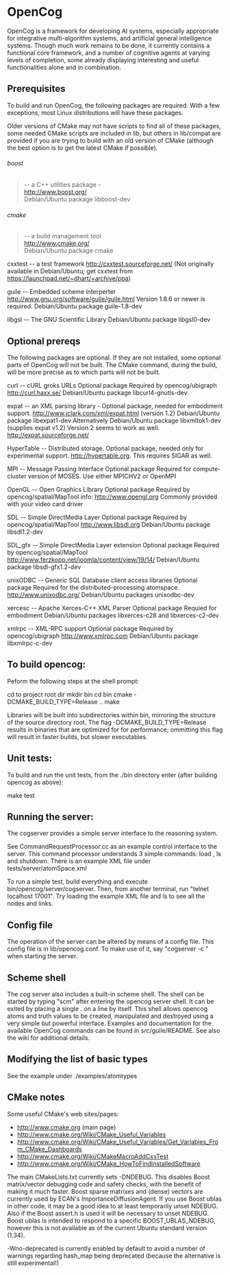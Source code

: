 
OpenCog
=======

OpenCog is a framework for developing AI systems, especially appropriate
for integrative multi-algorithm systems, and artificial general intelligence
systems.  Though much work remains to be done,
it currently contains a functional core framework, and a number of
cognitive agents at varying levels of completion, some already displaying
interesting and useful functionalities alone and in combination.

Prerequisites
-------------
To build and run OpenCog, the following packages are required. With a
few exceptions, most Linux distributions will have these packages.

Older versions of CMake may not have scripts to find all of these packages,
some needed CMake scripts are included in lib, but others in lib/compat are
provided if you are trying to build with an old version of CMake (although the
best option is to get the latest CMake if possible).

###### boost  
> -- a C++ utilities package -  
> http://www.boost.org/  
> Debian/Ubuntu package libboost-dev

###### cmake  
> -- a build management tool  
> http://www.cmake.org/  
> Debian/Ubuntu package cmake

cxxtest     -- a test framework
               http://cxxtest.sourceforge.net/
               (Not originally available in Debian/Ubuntu; get cxxtest 
               from https://launchpad.net/~dhart/+archive/ppa)

guile       -- Embedded scheme interperter
               http://www.gnu.org/software/guile/guile.html
               Version 1.8.6 or newer is required.
               Debian/Ubuntu package guile-1.8-dev

libgsl      -- The GNU Scientific Library
               Debian/Ubuntu package libgsl0-dev

Optional prereqs
----------------
The following packages are optional. If they are not installed, some
optional parts of OpenCog will not be built.  The CMake command, during
the build, will be more precise as to which parts will not be built.

curl        -- cURL groks URLs
               Optional package
               Required by opencog/ubigraph
               http://curl.haxx.se/
               Debian/Ubuntu package libcurl4-gnutls-dev

expat       -- an XML parsing library - 
               Optional package, needed for embodiment support.
               http://www.jclark.com/xml/expat.html (version 1.2)
               Debian/Ubuntu package libexpat1-dev
               Alternatively Debian/Ubuntu package libxmltok1-dev 
               (supplies expat v1.2) Version 2 seems to work as well.  
               http://expat.sourceforge.net/

HyperTable  -- Distributed storage.
               Optional package, needed only for experimental support.
               http://hypertable.org.
               This requires SIGAR as well. 

MPI         -- Message Passing Interface
               Optional package
               Required for compute-cluster version of MOSES.
               Use either MPICHV2 or OpenMPI

OpenGL      -- Open Graphics Library
               Optional package
               Required by opencog/spatial/MapTool
               info: http://www.opengl.org
               Commonly provided with your video card driver

SDL         -- Simple DirectMedia Layer
               Optional package
               Required by opencog/spatial/MapTool
               http://www.libsdl.org
               Debian/Ubuntu package libsdl1.2-dev

SDL_gfx     -- Simple DirectMedia Layer extension
               Optional package
               Required by opencog/spatial/MapTool
               http://www.ferzkopp.net/joomla/content/view/19/14/
               Debian/Ubuntu package libsdl-gfx1.2-dev

unixODBC    -- Generic SQL Database client access libraries
               Optional package
               Required for the distributed-processing atomspace.
               http://www.unixodbc.org/
               Debian/Ubuntu packages unixodbc-dev

xercesc     -- Apache Xerces-C++ XML Parser
               Optional package
               Requied for embodiment
               Debian/Ubuntu packages libxerces-c28 and libxerces-c2-dev
 
xmlrpc      -- XML-RPC support
               Optional package
               Required by opencog/ubigraph
               http://www.xmlrpc.com
               Debian/Ubuntu package libxmlrpc-c-dev


To build opencog:
-----------------
Peform the following steps at the shell prompt:

   cd to project root dir
   mkdir bin
   cd bin
   cmake -DCMAKE_BUILD_TYPE=Release ..
   make

Libraries will be built into subdirectories within bin, mirroring the
structure of the source directory root. The flag -DCMAKE_BUILD_TYPE=Release
results in binaries that are optimized for for performance; ommitting 
this flag will result in faster builds, but slower executables.


Unit tests:
-----------
To build and run the unit tests, from the ./bin directory enter (after
building opencog as above): 

   make test


Running the server:
-------------------
The cogserver provides a simple server interface to the reasoning
system.

See CommandRequestProcessor.cc as an example control interface to
the server.  This command processor understands 3 simple commands:
load <xml file name>, ls and shutdown. There is an example XML file
under tests/server/atomSpace.xml

To run a simple test, build everything and execute
bin/opencog/server/cogserver. Then, from another terminal, run
"telnet localhost 17001". Try loading the example XML file and ls
to see all the nodes and links.


Config file
-----------
The operation of the server can be altered by means of a config file.
This config file is in lib/opencog.conf. To make use of it, say 
"cogserver -c <config-filename>" when starting the server.


Scheme shell
------------
The cog server also includes a built-in scheme shell. The shell can be
started by typing "scm" after entering the opencog server shell. It can
be exited by placing a single . on a line by itself.  This shell allows
opencog atoms and truth values to be created, manipulated and destroyed
using a very simple but powerful interface.  Examples and documentation
for the available OpenCog commands can be found in src/guile/README.
See also the wiki for additional details.


Modifying the list of basic types
---------------------------------
See the example under ./examples/atomtypes
 

CMake notes
-----------
Some useful CMake's web sites/pages: 

 - http://www.cmake.org (main page) 
 - http://www.cmake.org/Wiki/CMake_Useful_Variables 
 - http://www.cmake.org/Wiki/CMake_Useful_Variables/Get_Variables_From_CMake_Dashboards
 - http://www.cmake.org/Wiki/CMakeMacroAddCxxTest
 - http://www.cmake.org/Wiki/CMake_HowToFindInstalledSoftware


The main CMakeLists.txt currently sets -DNDEBUG. This disables Boost
matrix/vector debugging code and safety checks, with the benefit of
making it much faster. Boost sparse matrixes and (dense) vectors are
currently used by ECAN's ImportanceDiffusionAgent. If you use Boost
ublas in other code, it may be a good idea to at least temporarily
unset NDEBUG. Also if the Boost assert.h is used it will be necessary
to unset NDEBUG. Boost ublas is intended to respond to a specific 
BOOST_UBLAS_NDEBUG, however this is not available as of the current
Ubuntu standard version (1.34).

-Wno-deprecated is currently enabled by default to avoid a number of
warnings regarding hash_map being deprecated (because the alternative
is still experimental!)


